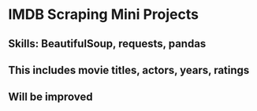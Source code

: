 # IMDB Scraping Mini Projects
## Skills: BeautifulSoup, requests, pandas <br>
## This includes movie titles, actors, years, ratings <br>
## Will be improved